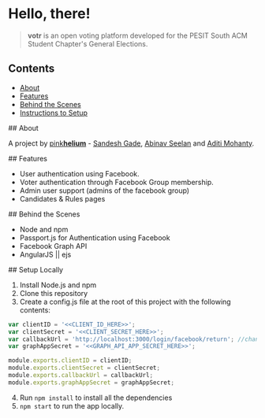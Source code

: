 # Hello, there!

> **votr** is an open voting platform developed for the PESIT South ACM Student Chapter's General Elections.

## Contents

* [About](#about)
* [Features](#feat)
* [Behind the Scenes](#req)
* [Instructions to Setup](#setup)

<a name="about"/>
## About

A project by [pink**helium**](https://github.com/pinkhelium) - [Sandesh Gade](https://github.com/cyberbeast), [Abinav Seelan](https://github.com/abinavseelan) and [Aditi Mohanty](https://github.com/rheaditi).


<a name="feat"/>
## Features

* User authentication using Facebook.
* Voter authentication through Facebook Group membership.
* Admin user support (admins of the facebook group)
* Candidates & Rules pages

<a name="req"/>
## Behind the Scenes

* Node and npm
* Passport.js for Authentication using Facebook
* Facebook Graph API
* AngularJS || ejs



<a name="setup"/>
## Setup Locally

1. Install Node.js and npm
2. Clone this repository
3. Create a config.js file at the root of this project with the following contents:  
  ```js
  var clientID = '<<CLIENT_ID_HERE>>';
  var clientSecret = '<<CLIENT_SECRET_HERE>>';
  var callbackUrl = 'http://localhost:3000/login/facebook/return'; //change this to your actual domain on deployment
  var graphAppSecret = '<<GRAPH_API_APP_SECRET_HERE>>';
  
  module.exports.clientID = clientID;
  module.exports.clientSecret = clientSecret;
  module.exports.callbackUrl = callbackUrl;
  module.exports.graphAppSecret = graphAppSecret;
  ```
4. Run `npm install` to install all the dependencies
5. `npm start` to run the app locally.
  
